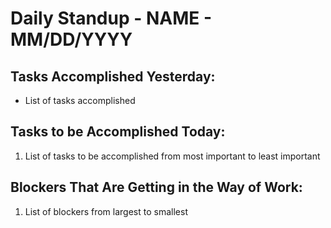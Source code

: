 # Daily Standup - NAME - MM/DD/YYYY
## Tasks Accomplished Yesterday:
* List of tasks accomplished
## Tasks to be Accomplished Today:
1. List of tasks to be accomplished from most important to least important
## Blockers That Are Getting in the Way of Work:
1. List of blockers from largest to smallest
